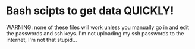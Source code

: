 # Bash scipts to get data QUICKLY!

WARNING: none of these files will work unless you manually go in and edit the passwords and ssh keys. I'm not uploading my ssh passwords to the internet, I'm not that stupid...
